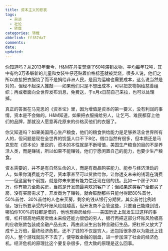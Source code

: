 ```yaml
---
title: 资本主义的悲哀
tags:
  - 杂谈
  - 社论
  - 转载
categories: 转载
abbrlink: fff87da7
comments:
date:
updated:
---
```

你知道吗？从2013年至今，H&M在丹麦焚烧了60吨滞销衣物，平均每年12吨<!--more-->，其中有约3万条崭新的儿童和女装牛仔还贴着价格标签就被焚烧。很多人说，他们之所以直接把衣服烧了而不是捐给非洲人民，是因为运输也需要成本，这么说当然是对的，但经不起深入推敲——如果他们只是不想出成本，可以把衣物捐给慈善组织；再或者面向全世界发布消息，免费送，于x月x日前自己来拉，也可以处理掉。

真正的答案在马克思的《资本论》里，因为增值是资本的第一要义，没有利润的事情，资本是不会做的。H&M知道，如果把衣服捐给穷人，让乞丐、难民都穿上他们的品牌，那就没人愿意再花原来的价格买他们的衣服了。

你又知道吗？如果美国用心生产粮食，他们的粮食供给能力是足够养活全世界所有人的，但问题是现在全世界的饥饿人口不下8亿，借口当然有很多，但本质还是马克思在《资本论》里说的，资本的本性就是不断增值，美国生产粮食的目的不是养活人类，而是赚钱，所以如果不能赚钱，他们宁愿闲置自己的能力，也要少生产粮食。

资本需要的，并不是有自然生命的人，而是有商品购买能力、能参与经济活动的人。如果你消费能力不足，资本家甚至可以贷款给你，让你透支未来的钱现在消费——但这里有个前提，就是你未来要有能力偿还现在借的钱。比如一个房子200万，你有能力全款买房，当然是开发商最喜欢的客户了；但如果这类客户全都买了房，没有买房需求了，开发商为了赚钱，就会鼓励那些只能付得起80%首付、50%首付、30%首付的人也来买房，剩余的钱从银行分期贷，其实首付比例越低，银行所要承受的坏账风险就越高，但开发商不会管这些，只要自己能赚到钱，哪怕你100%的钱都是借的，他也想卖房给你——美国历史上就发生过这样的事情，杠杆很高地把房卖给未来偿还能力很低的穷人，银行再把这部分坏账风险极高的应收账款包装成金融产品去卖，再由此派生出各种金融衍生品，把杠杆又放大了成千上万倍，最终经济危机，还不了钱的不仅是穷人，还包括很多原以为能还上钱的人，整个游戏就玩不下去了，便导致金融的崩盘，进一步加深了社会的经济危机。经济危机的原理比这个要复杂很多，但大致的原理是这么回事。
